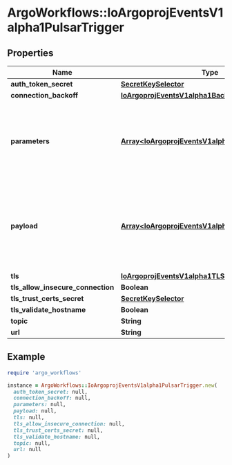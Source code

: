 # ArgoWorkflows::IoArgoprojEventsV1alpha1PulsarTrigger

## Properties

| Name | Type | Description | Notes |
| ---- | ---- | ----------- | ----- |
| **auth_token_secret** | [**SecretKeySelector**](SecretKeySelector.md) |  | [optional] |
| **connection_backoff** | [**IoArgoprojEventsV1alpha1Backoff**](IoArgoprojEventsV1alpha1Backoff.md) |  | [optional] |
| **parameters** | [**Array&lt;IoArgoprojEventsV1alpha1TriggerParameter&gt;**](IoArgoprojEventsV1alpha1TriggerParameter.md) | Parameters is the list of parameters that is applied to resolved Kafka trigger object. | [optional] |
| **payload** | [**Array&lt;IoArgoprojEventsV1alpha1TriggerParameter&gt;**](IoArgoprojEventsV1alpha1TriggerParameter.md) | Payload is the list of key-value extracted from an event payload to construct the request payload. | [optional] |
| **tls** | [**IoArgoprojEventsV1alpha1TLSConfig**](IoArgoprojEventsV1alpha1TLSConfig.md) |  | [optional] |
| **tls_allow_insecure_connection** | **Boolean** |  | [optional] |
| **tls_trust_certs_secret** | [**SecretKeySelector**](SecretKeySelector.md) |  | [optional] |
| **tls_validate_hostname** | **Boolean** |  | [optional] |
| **topic** | **String** |  | [optional] |
| **url** | **String** |  | [optional] |

## Example

```ruby
require 'argo_workflows'

instance = ArgoWorkflows::IoArgoprojEventsV1alpha1PulsarTrigger.new(
  auth_token_secret: null,
  connection_backoff: null,
  parameters: null,
  payload: null,
  tls: null,
  tls_allow_insecure_connection: null,
  tls_trust_certs_secret: null,
  tls_validate_hostname: null,
  topic: null,
  url: null
)
```

